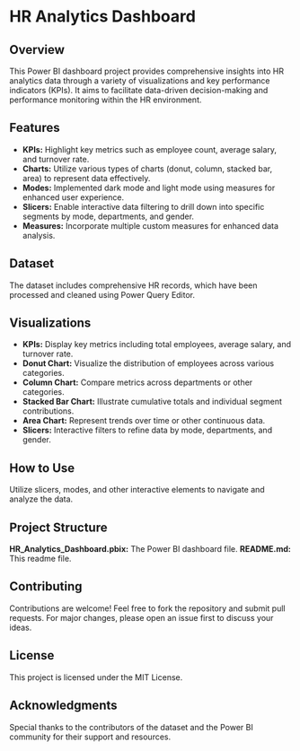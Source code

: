 # **HR Analytics Dashboard**

## Overview
This Power BI dashboard project provides comprehensive insights into HR analytics data through a variety of visualizations and key performance indicators (KPIs). It aims to facilitate data-driven decision-making and performance monitoring within the HR environment.

## Features
* **KPIs:** Highlight key metrics such as employee count, average salary, and turnover rate.
* **Charts:** Utilize various types of charts (donut, column, stacked bar, area) to represent data effectively.
* **Modes:** Implemented dark mode and light mode using measures for enhanced user experience.
* **Slicers:** Enable interactive data filtering to drill down into specific segments by mode, departments, and gender.
* **Measures:** Incorporate multiple custom measures for enhanced data analysis.

## Dataset
The dataset includes comprehensive HR records, which have been processed and cleaned using Power Query Editor.

## Visualizations
* **KPIs:** Display key metrics including total employees, average salary, and turnover rate.
* **Donut Chart:** Visualize the distribution of employees across various categories.
* **Column Chart:** Compare metrics across departments or other categories.
* **Stacked Bar Chart:** Illustrate cumulative totals and individual segment contributions.
* **Area Chart:** Represent trends over time or other continuous data.
* **Slicers:** Interactive filters to refine data by mode, departments, and gender.

## How to Use
Utilize slicers, modes, and other interactive elements to navigate and analyze the data.

## Project Structure
**HR_Analytics_Dashboard.pbix:** The Power BI dashboard file.
**README.md:** This readme file.

## Contributing
Contributions are welcome! Feel free to fork the repository and submit pull requests. For major changes, please open an issue first to discuss your ideas.

## License
This project is licensed under the MIT License.

## Acknowledgments
Special thanks to the contributors of the dataset and the Power BI community for their support and resources.
